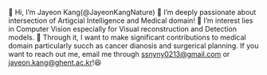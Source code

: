 👋 Hi, I’m Jayeon Kang(@JayeonKangNature)
👀 I’m deeply passionate about intersection of Artigcial Intelligence and Medical domain!
🌱 I’m  interest lies in Computer Vision especially for Visual reconstruction and Detection models.
💞️ Through it, I want to make significant contributions to medical domain particularly succh as cancer dianosis and surgerical planning.
If you want to reach out me, email me through ssnyny0213@gmail.com or jayeon.kang@ghent.ac.kr!😆

